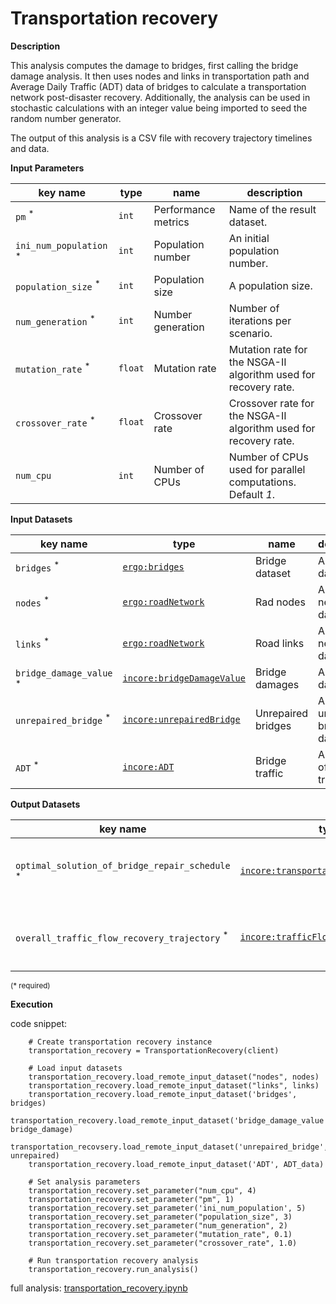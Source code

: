 # Transportation recovery

**Description**

This analysis computes the damage to bridges, first calling the bridge damage analysis. It then uses nodes and links 
in transportation path and Average Daily Traffic (ADT) data of bridges to calculate a transportation network post-disaster recovery.
Additionally, the analysis can be used in stochastic calculations with an integer value being imported 
to seed the random number generator.

The output of this analysis is a CSV file with recovery trajectory timelines and data.

**Input Parameters**

key name | type | name | description
--- | --- | --- | ---
`pm` <sup>*</sup> | `int` | Performance metrics | Name of the result dataset.
`ini_num_population` <sup>*</sup> | `int` | Population number | An initial population number.
`population_size` <sup>*</sup> | `int` | Population size | A population size.
`num_generation` <sup>*</sup> | `int` | Number generation | Number of iterations per scenario.
`mutation_rate` <sup>*</sup> | `float` | Mutation rate | Mutation rate for the NSGA-II algorithm used for recovery rate.
`crossover_rate` <sup>*</sup> | `float` | Crossover rate | Crossover rate for the NSGA-II algorithm used for recovery rate.
`num_cpu` | `int` | Number of CPUs | Number of CPUs used for parallel computations. <br>Default *1*.

**Input Datasets**

key name | type | name | description
--- | --- | --- | ---
`bridges` <sup>*</sup> | [`ergo:bridges`](https://tools.in-core.org/semantics/api/types/ergo:bridges) | Bridge dataset | A bridge dataset.
`nodes` <sup>*</sup> | [`ergo:roadNetwork`](https://tools.in-core.org/semantics/api/types/ergo:roadNetwork) | Rad nodes | A road network dataset.
`links` <sup>*</sup> | [`ergo:roadNetwork`](https://tools.in-core.org/semantics/api/types/ergo:roadNetwork) | Road links | A road network dataset.
`bridge_damage_value` <sup>*</sup> | [`incore:bridgeDamageValue`](https://tools.in-core.org/semantics/api/types/incore:bridgeDamageValue) | Bridge damages | A bridge dataset.
`unrepaired_bridge` <sup>*</sup> | [`incore:unrepairedBridge`](https://tools.in-core.org/semantics/api/types/incore:unrepairedBridge) | Unrepaired bridges | An unrepaired bridge dataset.
`ADT` <sup>*</sup> | [`incore:ADT`](https://tools.in-core.org/semantics/api/types/incore:ADT) | Bridge traffic | A dataset of daily traffic.

**Output Datasets**

key name | type                                                                                                                              | name | description
--- |-----------------------------------------------------------------------------------------------------------------------------------| --- | ---
`optimal_solution_of_bridge_repair_schedule` <sup>*</sup> | [`incore:transportationRepairSchedule`](https://tools.in-core.org/semantics/api/types/incore:transportationRepairSchedule) | Repair schedule | A dataset containing results (format: CSV).
`overall_traffic_flow_recovery_trajectory` <sup>*</sup> | [`incore:trafficFlowRecovery`](https://tools.in-core.org/semantics/api/types/incore:transportationRecovery)                | Recovery trajectory | A dataset containing results (format: CSV).

<small>(* required)</small>

**Execution**

code snippet:

```
    # Create transportation recovery instance
    transportation_recovery = TransportationRecovery(client)

    # Load input datasets
    transportation_recovery.load_remote_input_dataset("nodes", nodes)
    transportation_recovery.load_remote_input_dataset("links", links)
    transportation_recovery.load_remote_input_dataset('bridges', bridges)
    transportation_recovery.load_remote_input_dataset('bridge_damage_value', bridge_damage)
    transportation_recovsery.load_remote_input_dataset('unrepaired_bridge', unrepaired)
    transportation_recovery.load_remote_input_dataset('ADT', ADT_data)

    # Set analysis parameters
    transportation_recovery.set_parameter("num_cpu", 4)
    transportation_recovery.set_parameter("pm", 1)
    transportation_recovery.set_parameter('ini_num_population', 5)
    transportation_recovery.set_parameter("population_size", 3)
    transportation_recovery.set_parameter("num_generation", 2)
    transportation_recovery.set_parameter("mutation_rate", 0.1)
    transportation_recovery.set_parameter("crossover_rate", 1.0)

    # Run transportation recovery analysis
    transportation_recovery.run_analysis()
```

full analysis: [transportation_recovery.ipynb](https://github.com/IN-CORE/incore-docs/blob/main/notebooks/transportation_recovery.ipynb)
